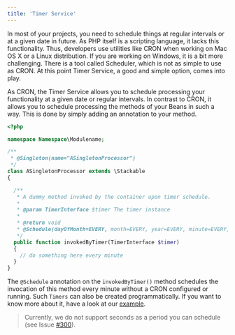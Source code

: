 ```yaml
---
title: 'Timer Service'
---
```



In most of your projects, you need to schedule things at regular intervals
or at a given date in future. As PHP itself is a scripting language, it lacks this functionality. Thus, developers use utilities like CRON when working on Mac OS X or a Linux distribution. If you
are working on Windows, it is a bit more challenging. There is a tool called Scheduler, which
is not as simple to use as CRON. At this point Timer Service, a good and simple option, comes into play.

As CRON, the Timer Service allows you to schedule processing your functionality at a given
date or regular intervals. In contrast to CRON, it allows you to schedule processing the methods
of your Beans in such a way. This is done by simply adding an annotation to your method.

```php
<?php

namespace Namespace\Modulename;

/**
 * @Singleton(name="ASingletonProcessor")
 */
class ASingletonProcessor extends \Stackable
{

  /**
   * A dummy method invoked by the container upon timer schedule.
   *
   * @param TimerInterface $timer The timer instance
   *
   * @return void
   * @Schedule(dayOfMonth=EVERY, month=EVERY, year=EVERY, minute=EVERY, hour=EVERY)
   */
  public function invokedByTimer(TimerInterface $timer)
  {
    // do something here every minute
  }
}
```

The `@Schedule` annotation on the `invokedByTimer()` method schedules the invocation of this
method every minute without a CRON configured or running. Such `Timers` can
also be created programmatically. If you want to know more about it, have a look at our [example](https://github.com/appserver-io-apps/example).

> Currently, we do not support seconds as a period you can schedule (see Issue [#300](#300)).